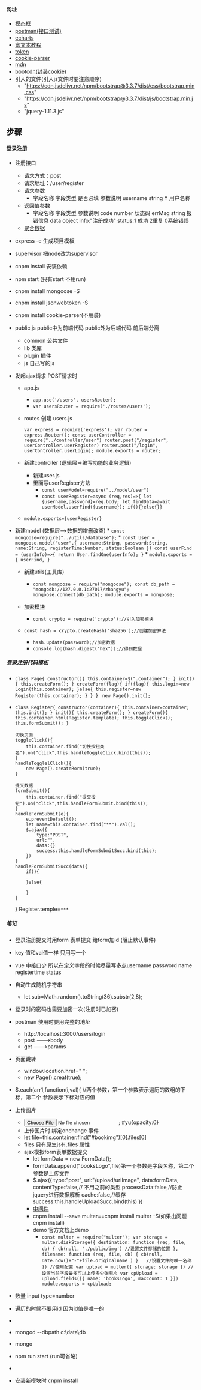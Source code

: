 #### 网址
* [模态框](https://v3.bootcss.com/javascript/#modals)
* [postman(接口测试)](https://www.getpostman.com)
* [echarts](https://www.bootcdn.cn/echarts/)
* [富文本教程](https://blog.csdn.net/flyingwufei/article/details/80841128)
* [token](https://www.npmjs.com/package/jsonwebtoken)
* [cookie-parser](http://www.expressjs.com.cn/en/resources/middleware/cookie-parser.html)
* [mdn](https://developer.mozilla.org/zh-CN/docs/Web/JavaScript)
* [bootcdn(封装cookie)](https://www.bootcdn.cn/js-cookie/)
* 引入的文件(引入js文件时要注意顺序)
    * "https://cdn.jsdelivr.net/npm/bootstrap@3.3.7/dist/css/bootstrap.min.css"
    * "https://cdn.jsdelivr.net/npm/bootstrap@3.3.7/dist/js/bootstrap.min.js"
    * "jquery-1.11.3.js"

    

## 步骤
#### 登录注册
* 注册接口   
  * 请求方式：post
  * 请求地址：/user/register
  * 请求参数
    * 字段名称    字段类型    是否必填    参数说明
      username     string      Y         用户名称
  * 返回值参数
    * 字段名称    字段类型      参数说明
       code       number        状态码
       errMsg     string        报错信息
       data       object        info:"注册成功"
                                status:1 成功  2重复  0系统错误
  * [聚合数据](https://www.juhe.cn/docs/api/id/54)


* express -e 生成项目模板
* supervisor  把node改为supervisor 
* cnpm install 安装依赖
* npm start (只有start 不用run)
* cnpm  install mongoose -S
* cnpm install jsonwebtoken -S
* cnpm install cookie-parser(不用装)
* public js    public中为前端代码  public外为后端代码 前后端分离
    * common 公共文件
    * lib 类库
    * plugin 插件
    * js 自己写的js 
* 发起ajax请求  POST请求时
    * app.js
        * `app.use('/users', usersRouter);`
        * `var usersRouter = require('./routes/users');`
    * routes 创建  users.js
        
        `var express = require('express');
        var router = express.Router();
        const userController = require("../controller/user")
        router.post("/register", userController.userRegister)
        router.post("/login", userController.userLogin);
        module.exports = router;`
    * 新建controller (逻辑层=>编写功能的业务逻辑)
        * 新建user.js 
        * 里面写userRegister方法
            * `const userModel=require("../model/user")`
            * `const userRegister=async (req,res)=>{
                let {username,password}=req.body;
                let findData=await userModel.userFind({username});
            if(){}else{}}`
    * `module.exports={userRegister}`
* 新建model (数据层==>数据的增删改查)
        * `const mongoose=require("../utils/database");`
        * `const User = mongoose.model("user",{
            username:String,
            password:String,
            name:String,
            registerTime:Number,
            status:Boolean
        })
        const userFind = (userInfo)=>{
            return User.findOne(userInfo);
        }`
        * `module.exports = {
            userFind,
        }`
    * 新建utils(工具库)
        * `const mongoose = require("mongoose");
        const db_path = "mongodb://127.0.0.1:27017/zhangyu";
        mongoose.connect(db_path);
        module.exports = mongoose;`
    
    * [加密模块](http://nodejs.cn/api/crypto.html)
      
      * `const crypto = require('crypto');//引入加密模块`
  * `const hash = crypto.createHash('sha256');//创建加密算法`
    * `hash.update(password);//加密数据`
    *  `console.log(hash.digest("hex"));//得到数据`
##### 登录注册代码模板
*   `class Page{
        constructor(){
            this.container=$(".container");
        }
        init(){
            this.createForm();
        }
        createForm(flag){
            if(flag){
                this.login=new Login(this.container);
            }else{
                this.register=new Register(this.container);
            }
        }
    }`
   ` new Page().init();`


*   `class Register{
        constructor(container){
            this.container=container;
            this.init();
        }
        init(){
            this.createForm();
        }
        createForm(){
            this.container.html(Register.template);
            this.toggleClick();
            this.formSubmit();
        }`

        切换页面
        toggleClick(){
            this.container.find("切换按钮类名").on("click",this.handleToggleClick.bind(this));
        }
        handleTogglelClick(){
            new Page().createRorm(true);
        }
    
        提交数据
        formSubmit(){
            this.container.find("提交按钮").on("click",this.handleFormSubmit.bind(this));
        }
        handleFormSubmit(e){
            e.preventDefault();
            let name=this.container.find("**").val();
            $.ajax({
                type:"POST",
                url:"",
                data:{}
                success:this.handleFormSubmitSucc.bind(this);
            })
        }
        handleFormSubmitSucc(data){
            if(){
    
            }else{
    
            }
        }
    }
    Register.temple=`***`



##### 笔记
* 登录注册提交时用form 表单提交 给form加id (阻止默认事件)
* key 值和val值一样  只用写一个
* vue 中接口少 所以在定义字段的时候尽量写多点username password name registertime status
* 自动生成随机字符串
    * let sub=Math.random().toString(36).substr(2,8);
* 登录时的密码也需要加密一次(注册时已加密)
* postman 使用时要用完整的地址
    * http://localhost:3000/users/login
    * post   --->body
    * get    --->params
* 页面跳转
    * window.location.href=" ";
    * new Page().creat(true);
*  $.each(arr1,function(i,val){ //两个参数，第一个参数表示遍历的数组的下标，第二个    参数表示下标对应的值
* 上传图片
    * <input type="file" id="yu">;  #yu{opacity:0} 
    * 上传图片时 绑定onchange 事件
    * let file=this.container.find("#bookimg")[0].files[0]
    * files 只有原生js有.files 属性
    * ajax模拟form表单数据提交
        * let formData = new FormData();
        * formData.append("booksLogo",file)第一个参数是字段名称，第二个参数是上传文件
        * $.ajax({
            type:"post",
            url:"/upload/urlImage",
            data:formData,
            contentType:false,// 不用之前的类型 
            processData:false,//防止jquery进行数据解析
            cache:false,//缓存
            success:this.handleUploadSucc.bind(this)
        })
        * [中间件](http://www.expressjs.com.cn/en/resources/middleware/multer.html)
        * cnpm install --save multer==cnpm install multer -S(如果出问题        cnpm install)
        * demo 官方文档上demo
            * `const multer = require("multer");
            var storage = multer.diskStorage({
                destination: function (req, file, cb) {
                    cb(null, './public/img') //设置文件存储的位置
                }, 
                filename: function (req, file, cb) {
                    cb(null, Date.now()+"-"+file.originalname )
                }   //设置文件的唯一名称
            })
            //使用配置
            var upload = multer({ storage: storage })
            //设置当前字段最多可以上传多少张图片
            var cpUpload = upload.fields([{ name: 'booksLogo', maxCount: 1 }])
            module.exports = cpUpload;`
*  数量 input type=number

* 遍历的时候不要用id 因为id值是唯一的
* 


























































* mongod --dbpath c:\data\db
* mongo
* npm run start (run可省略)
* 
* 安装新模块时 cnpm install